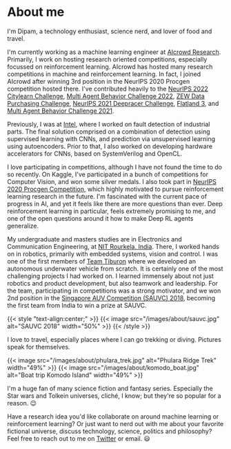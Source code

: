 # About me


I'm Dipam, a technology enthusiast, science nerd, and lover of food and travel. 

I'm currently working as a machine learning engineer at [AIcrowd Research](https://aicrowd.com). Primarily, I work on hosting research oriented competitions, especially focussed on reinforcement learning. AIcrowd has hosted many research competitions in machine and reinforcement learning. In fact, I joined AIcrowd after winning 3rd position in the NeurIPS 2020 Procgen competition hosted there. I've contributed heavily to the [NeurIPS 2022 Citylearn Challenge](https://www.aicrowd.com/challenges/neurips-2022-citylearn-challenge), [Multi Agent Behavior Challenge 2022](https://www.aicrowd.com/challenges/multi-agent-behavior-challenge-2022), [ZEW Data Purchasing Challenge](https://www.aicrowd.com/challenges/data-purchasing-challenge-2022), [NeurIPS 2021 Deepracer Challenge](https://www.aicrowd.com/challenges/neurips-2021-aws-deepracer-ai-driving-olympics-challenge), [Flatland 3](https://www.aicrowd.com/challenges/flatland-3), and [Multi Agent Behavior Challenge 2021](https://www.aicrowd.com/challenges/multi-agent-behavior-representation-modeling-measurement-and-applications).

Previously, I was at [Intel](https://intel.com), where I worked on fault detection of industrial parts. The final solution comprised on a combination of detection using supervised learning with CNNs, and prediction via unsupervised learning using autoencoders. Prior to that, I also worked on developing hardware accelerators for CNNs, based on SystemVerilog and OpenCL.

I love participating in competitions, although I have not found the time to do so recently. On Kaggle, I've participated in a bunch of competitions for Computer Vision, and won some silver medals. I also took part in [NeurIPS 2020 Procgen Competition](https://www.aicrowd.com/challenges/neurips-2020-procgen-competition/leaderboards?challenge_leaderboard_extra_id=470&challenge_round_id=662), which highly motivated to pursue reinforcement learning research in the future. I'm fascinated with the current pace of progress in AI, and yet it feels like there are more questions than ever. Deep reinforcement learning in particular, feels extremely promising to me, and one of the open questions around it how to make Deep RL agents generalize.

My undergraduate and masters studies are in Electronics and Communication Engineering, at [NIT Rourkela, India](https://www.nitrkl.ac.in/). There, I worked hands on in robotics, primarily with embedded systems, vision and control. I was one of the first members of [Team Tiburon](https://auvnitrkl.github.io/) where we developed an autonomous underwater vehicle from scratch. It is certainly one of the most challenging projects I had worked on. I learned immensely about not just robotics and product development, but also teamwork and leadership. For the team, participating in competitions was a strong motivator, and we won 2nd position in the [Singapore AUV Competition (SAUVC) 2018](https://sauvc.org/2018/), becoming the first team from India to win a prize at SAUVC.

{{< style "text-align:center;" >}} {{< image src="/images/about/sauvc.jpg" alt="SAUVC 2018" width="50%"  >}} {{< /style >}}

I love to travel, especially places where I can go trekking or diving. Pictures speak for themselves. 

{{< image src="/images/about/phulara_trek.jpg" alt="Phulara Ridge Trek" width="49%" >}} {{< image src="/images/about/komodo_boat.jpg" alt="Boat trip Komodo Island" width="49%" >}}

I'm a huge fan of many science fiction and fantasy series. Especially the Star wars and Tolkein universes, cliché, I know; but they're so popular for a reason. 😉

Have a research idea you'd like collaborate on around machine learning or reinforcement learning? Or just want to nerd out with me about your favorite fictional universe, discuss technology, science, politics and philosophy? Feel free to reach out to me on [Twitter](https://twitter.com/__dipam__) or email. 😃





